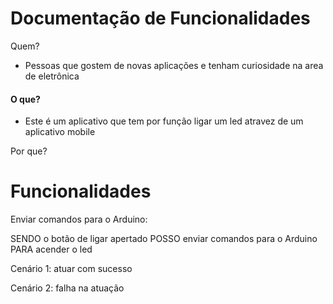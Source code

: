 # Documentação de Funcionalidades
Quem?

* Pessoas que gostem de novas aplicações e tenham curiosidade na area de eletrônica 

#### O que?

* Este é um aplicativo que tem por função ligar um led atravez de um aplicativo mobile

Por que?

# Funcionalidades
Enviar comandos para o Arduino:

SENDO o botão de ligar apertado
POSSO enviar comandos para o Arduino
PARA acender o led

Cenário 1: atuar com sucesso 



Cenário 2: falha na atuação 
